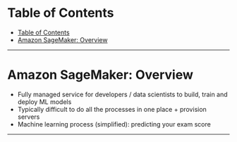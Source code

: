 # Table of Contents

- [Table of Contents](#table-of-contents)
- [Amazon SageMaker: Overview](#amazon-sagemaker-overview)

---

# Amazon SageMaker: Overview

- Fully managed service for developers / data scientists to build, train and deploy ML models
- Typically difficult to do all the processes in one place + provision servers
- Machine learning process (simplified): predicting your exam score

---
